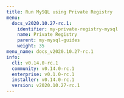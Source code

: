 ```yaml
---
title: Run MySQL using Private Registry
menu:
  docs_v2020.10.27-rc.1:
    identifier: my-private-registry-mysql
    name: Private Registry
    parent: my-mysql-guides
    weight: 35
menu_name: docs_v2020.10.27-rc.1
info:
  cli: v0.14.0-rc.1
  community: v0.14.0-rc.1
  enterprise: v0.1.0-rc.1
  installer: v0.14.0-rc.1
  version: v2020.10.27-rc.1
---
```


